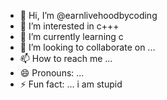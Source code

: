 - 👋 Hi, I’m @earnlivehoodbycoding
- 👀 I’m interested in c+++
- 🌱 I’m currently learning c 
- 💞️ I’m looking to collaborate on ...
- 📫 How to reach me ...
- 😄 Pronouns: ...
- ⚡ Fun fact: ... i am stupid

<!---
earnlivehoodbycoding/earnlivehoodbycoding is a ✨ special ✨ repository because its `README.md` (this file) appears on your GitHub profile.
You can click the Preview link to take a look at your changes.
--->
